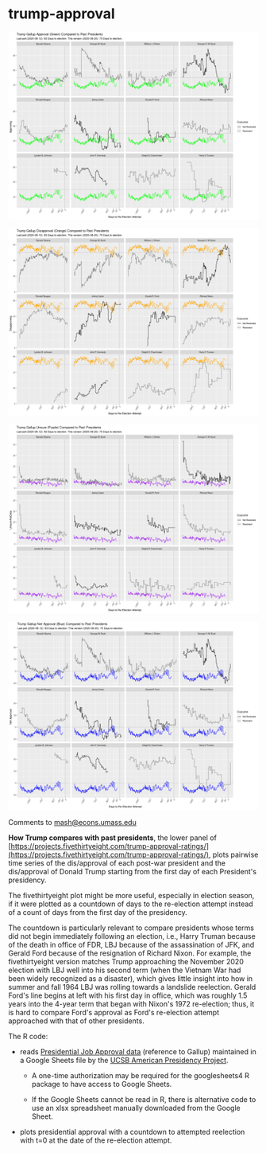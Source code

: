 # trump-approval

![Approval Data](plots/How-Trump-Approval-Compares-1.png)

![Disapproval Data](plots/How-Trump-Approval-Compares-2.png)

![Unsure Data](plots/How-Trump-Approval-Compares-3.png)

![Net Approval Data](plots/How-Trump-Approval-Compares-4.png)

Comments to [mash@econs.umass.edu](mailto:mash@econs.umass.edu)

**How Trump compares with past presidents**, the lower panel of
  [https://projects.fivethirtyeight.com/trump-approval-ratings/](https://projects.fivethirtyeight.com/trump-approval-ratings/),
  plots pairwise time series of the dis/approval of each post-war
  president and the dis/approval of Donald Trump starting from the
  first day of each President's presidency.

The fivethirtyeight plot might be more useful, especially in election
season, if it were plotted as a countdown of days to the re-election
attempt instead of a count of days from the first day of the
presidency.

The countdown is particularly relevant to compare presidents whose
terms did not begin immediately following an election, i.e., Harry
Truman because of the death in office of FDR, LBJ because of the
assassination of JFK, and Gerald Ford because of the resignation of
Richard Nixon. For example, the fivethirtyeight version matches Trump
approaching the November 2020 election with LBJ well into his second
term (when the Vietnam War had been widely recognized as a disaster),
which gives little insight into how in summer and fall 1964 LBJ was
rolling towards a landslide reelection. Gerald Ford's line begins at
left with his first day in office, which was roughly 1.5 years into
the 4-year term that began with Nixon's 1972 re-election; thus, it is
hard to compare Ford's approval as Ford's re-election attempt
approached with that of other presidents.

The R code:

- reads [Presidential Job Approval data](https://www.presidency.ucsb.edu/statistics/data/presidential-job-approval)
  (reference to Gallup) maintained in a Google Sheets file by the [UCSB American
  Presidency Project](https://www.presidency.ucsb.edu/).

    - A one-time authorization may be required for the googlesheets4 R
      package to have access to Google Sheets.

    - If the Google Sheets cannot be read in R, there is alternative
      code to use an xlsx spreadsheet manually downloaded from the
      Google Sheet.

- plots presidential approval with a countdown to attempted
  reelection with t=0 at the date of the re-election attempt.

